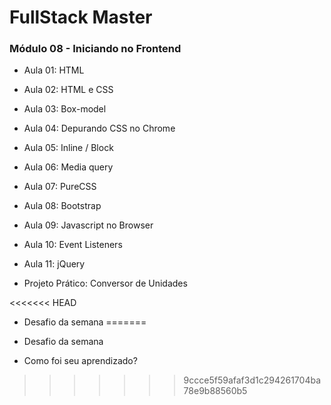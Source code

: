 # FullStack Master

### Módulo 08 - Iniciando no Frontend

- Aula 01: HTML

- Aula 02: HTML e CSS

- Aula 03: Box-model

- Aula 04: Depurando CSS no Chrome

- Aula 05: Inline / Block

- Aula 06: Media query

- Aula 07: PureCSS

- Aula 08: Bootstrap

- Aula 09: Javascript no Browser

- Aula 10: Event Listeners

- Aula 11: jQuery

- Projeto Prático: Conversor de Unidades

<<<<<<< HEAD
- Desafio da semana
=======
- Desafio da semana

- Como foi seu aprendizado?
>>>>>>> 9ccce5f59afaf3d1c294261704ba78e9b88560b5
